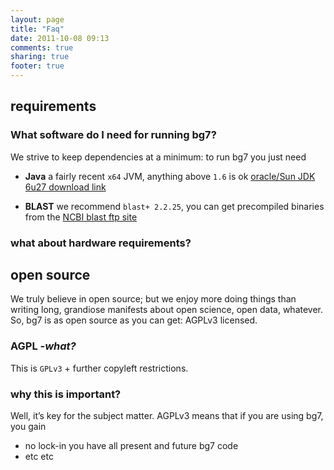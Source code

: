 ```yaml
---
layout: page
title: "Faq"
date: 2011-10-08 09:13
comments: true
sharing: true
footer: true
---
```


## requirements ##

### What software do I need for running bg7? ###

We strive to keep dependencies at a minimum: to run bg7 you just need

* **Java** a fairly recent `x64` JVM, anything above `1.6` is ok [oracle/Sun JDK 6u27 download link](http://www.oracle.com/technetwork/java/javase/downloads/jdk-6u27-download-440405.html)

* **BLAST** we recommend `blast+ 2.2.25`, you can get precompiled binaries from the [NCBI blast ftp site](ftp://ftp.ncbi.nlm.nih.gov/blast/executables/blast+/LATEST/)

### what about hardware requirements? ###



## open source ##

We truly believe in open source; but we enjoy more doing things than writing long, grandiose manifests about open science, open data, whatever. So, bg7 is as open source as you can get: AGPLv3 licensed.

### AGPL _-what?_ ###

This is `GPLv3` + further copyleft restrictions.

### why this is important? ###

Well, it’s key for the subject matter. AGPLv3 means that if you are using bg7, you gain

* no lock-in you have all present and future bg7 code
* etc etc


